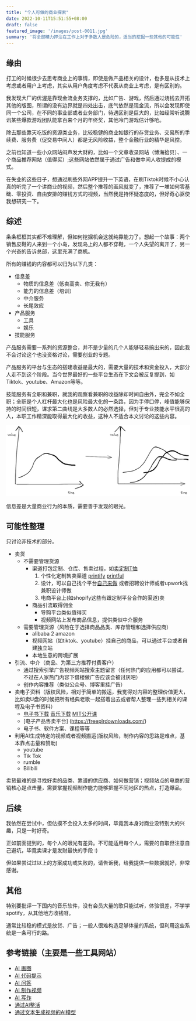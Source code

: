 ```yaml
---
title: "个人可做的商业探索"
date: 2022-10-11T15:51:55+08:00
draft: false
featured_image: '/images/post-0011.jpg'
summary: '将全部精力押注在工作上对于多数人是危险的，适当的挖掘一些其他的可能性'
---
```


## 缘由

打工的时候很少去思考商业上的事情，即使是做产品相关的设计，也多是从技术上考虑或者用户上考虑，其实从用户角度考虑不代表从商业上考虑，是有区别的。

我发现大厂的优渥是靠现金流业务支撑的，比如广告、游戏，然后通过烧钱去开拓其他的版图，所谓的没有边界就是四处出击，底气依然是现金流，所以会发现即使同一个公司，在不同的事业部或者业务部门，待遇区别是巨大的，比如经常听说腾讯某些爆款游戏团队能拿百来个月的年终奖，其他冷门游戏估计够呛。

除去那些靠天吃饭的资源类业务，比较稳健的商业如银行的存贷业务、交易所的手续费、服务费（促交易中间人）都是无风险收益，整个金融行业的精华是风控。

之前也知道一些小众网站闷声发大财的，比如一个文章收录网站（博海拾贝）、一个商品推荐网站（值得买）;这些网站依然属于通过广告和做中间人收提成的模式。

在失业的这些日子，想通过刷些外网APP提升一下英语，在刷Tiktok时候不小心认真的听完了一个讲商业的视频，然后整个推荐的画风就变了，推荐了一堆如何零基础、零投资、自由安排的赚钱方式的视频，当然我是持怀疑态度的，但好奇心驱使我想研究一下。

## 综述

条条框框其实都不难理解，但如何挖掘机会这就纯靠能力了。想起一个故事：两个销售皮鞋的人来到一个小岛，发现岛上的人都不穿鞋，一个人失望的离开了，另一个兴奋的告诉总部，这里充满了商机。

所有的赚钱的内容都可以归为以下几类：

- 信息差
	- 物质的信息差（低卖高卖、你无我有）
	- 能力的信息差（培训）
	- 中介服务
	- 长尾效应
- 产品服务
	- 工具
	- 娱乐
- 技能服务

产品服务需要一系列的资源整合，并不是少量的几个人能够轻易搞出来的，因此我不会讨论这个也没资格讨论，需要创业的专题。

产品服务的平台与生态的搭建收益是最大的，需要大量的技术和资金投入，大部分人走不到这个阶段。当今世界最好的一些平台生态在下文会被反复提到，如Tiktok、youtube、Amazon等等。

技能服务有全职和兼职，就我的观察看兼职的收益除却时间自由外，完全不如全职；全职是个人杠杆最大化也是风险最大化的一条路，因为手停口停，峰值能够保持的时间很短，谋求第二曲线是大多数人的必然选择，但对于专业技能水平很高的人，本职工作精深能取得最大化的收益，这种人不适合本文讨论的这些内容。

![谋求第二曲线](/images/pic/growing.jpg)

信息差是大量商业行为的本质，需要善于发现的眼光。

## 可能性整理

只讨论非技术的部分。

- 卖货
    - 不需要管理货源
        - 渠道打包定制、仓库、售卖过程，如[卖定制T恤](https://printify.com/blog/how-to-start-a-print-on-demand-business/)
		    1. 个性化定制售卖渠道 [printify](https://printify.com/)  [printful](https://www.printful.com/)
		    2. 设计，可以自己找个平台[自己来做](https://www.canva.cn/) 或者招聘设计师或者upwork找兼职设计师做
		    3. 电商平台上(如shopify这些有跟定制平台合作的渠道)卖
		- 商品引流取得佣金
			- 导购平台类似值得买
			- 视频网站上发布商品信息，提供类似中介服务
    - 需要管理货源（风险在于选择商品品类、库存管理和选择供应商）
        - alibaba 2 amazon 
		- 视频网站（如tiktok、youtube）挂自己的商品，可以通过平台或者自建独立站
		- 本地生意的跨境扩展
- 引流、中介（商品、为第三方推荐付费客户）
	- 通过搜索引擎广告视频网站搜索主题留言（任何热门的应用都可以尝试，不过在人家热门内容下借楼做广告应该会被讨厌吧）
    - 创作内容推荐（类似公众号、博客里挂广告）
- 卖电子资料（版权风险，相对于简单的搬运，我觉得对内容的整理价值更大，比如卖U盘的时候把所有经典老歌一起搭着出去或者帮人整理一些列相关的课程及电子书资料）  
	- [电子书下载](https://payhip.com/features/sell-digital-downloads) [音乐下载](http://y.webzcz.cn/) [MIT公开课](https://ocw.mit.edu/)
	- [电子产品售卖平台] (https://freeplrdownloads.com/)  
	- 电子书、软件方案、课程等等
- 利用AI生成特定的视频或者视频搬运(版权风险，制作内容的思路是难点，基本靠点击量和赞助)
	- youtube
	- Tik Tok
	- rumble
    - Bilibili

卖货最难的是寻找好卖的品类、靠谱的供应商、如何做营销；视频站点的电商的营销核心是点击量，需要掌握视频制作能力能够把握不同地区的热点，打造爆品。

## 后续

我依然在尝试中，但估摸不会投入太多的时间，毕竟我本身对商业没特别大的兴趣，只是一时好奇。

正如前面提到的，每个人的眼光有差异。不可能适用每个人，需要的自取但注意自己避坑，毕竟卖课才是发财最快的手段 :)

但如果尝试过以上的方案成功或失败的，请告诉我，给我提供一些数据就好，非常感谢。

## 其他

特别要批评一下国内的音乐软件，没有会员大量的歌只能试听，体验很差，不学学spotify，从其他地方收钱呀。

通常比较稳的模式是放贷、广告；一般人很难构造足够体量的系统，但利用这些系统是一条可行的路。

## 参考链接（主要是一些工具网站）

- [AI 画图](https://www.craiyon.com/)
- [AI 代码提示](https://marketplace.visualstudio.com/items?itemName=Blackboxapp.blackbox)
- [AI 问答](https://www.wolframalpha.com/)
- [AI 制作视频](https://lumen5.com/)
- [AI 写作](https://www.jasper.ai/)
- [通过AI整活](https://mp.weixin.qq.com/s/DD5R022OOXQ29-0czR_Wnw)
- [通过文本生成视频的AI模型](https://github.com/CompVis/stable-diffusion)
